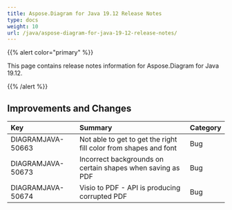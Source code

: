 ```yaml
---
title: Aspose.Diagram for Java 19.12 Release Notes
type: docs
weight: 10
url: /java/aspose-diagram-for-java-19-12-release-notes/
---
```


{{% alert color="primary" %}} 

This page contains release notes information for Aspose.Diagram for Java 19.12.

{{% /alert %}} 
## **Improvements and Changes**

|**Key**|**Summary**|**Category**|
| :- | :- | :- |
|DIAGRAMJAVA-50663|Not able to get to get the right fill color from shapes and font|Bug|
|DIAGRAMJAVA-50673|Incorrect backgrounds on certain shapes when saving as PDF|Bug|
|DIAGRAMJAVA-50674|Visio to PDF - API is producing corrupted PDF|Bug|


